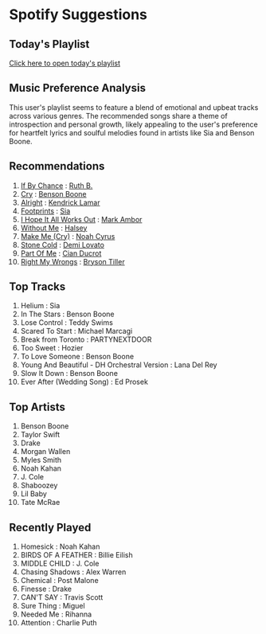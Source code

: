 # Spotify Suggestions

## Today's Playlist

[Click here to open today's playlist](https://open.spotify.com/playlist/7BUofzpNp9TIeeKsu1tlQz)

## Music Preference Analysis

This user's playlist seems to feature a blend of emotional and upbeat tracks across various genres. The recommended songs share a theme of introspection and personal growth, likely appealing to the user's preference for heartfelt lyrics and soulful melodies found in artists like Sia and Benson Boone.

## Recommendations

1. [If By Chance](spotify:track:21dpBHPTV7ythCHBI6Slcw) : [Ruth B.](spotify:artist:2WzaAvm2bBCf4pEhyuDgCY)
2. [Cry](spotify:track:3h76tbaYIamSeJL81X7ZwI) : [Benson Boone](spotify:artist:22wbnEMDvgVIAGdFeek6ET)
3. [Alright](spotify:track:3iVcZ5G6tvkXZkZKlMpIUs) : [Kendrick Lamar](spotify:artist:2YZyLoL8N0Wb9xBt1NhZWg)
4. [Footprints](spotify:track:3FRwUvm669IOURF8TXqLum) : [Sia](spotify:artist:5WUlDfRSoLAfcVSX1WnrxN)
5. [I Hope It All Works Out](spotify:track:2EOVIgPrZLoMEqi16x8KkW) : [Mark Ambor](spotify:artist:11p2E654TTU8e0nZWBR4AL)
6. [Without Me](spotify:track:6FZDfxM3a3UCqtzo5pxSLZ) : [Halsey](spotify:artist:26VFTg2z8YR0cCuwLzESi2)
7. [Make Me (Cry)](spotify:track:2BrzlUj1u1CtvaJDGIKpsP) : [Noah Cyrus](spotify:artist:55fhWPvDiMpLnE4ZzNXZyW)
8. [Stone Cold](spotify:track:3by8IfnW9dZ2t4pZw1WVxz) : [Demi Lovato](spotify:artist:6S2OmqARrzebs0tKUEyXyp)
9. [Part Of Me](spotify:track:3aOgskwxDLNY9Xz6hE2zzm) : [Cian Ducrot](spotify:artist:49jTY62Cpw3RYo4dLuG43W)
10. [Right My Wrongs](spotify:track:5rgrBsAFYMun6yhtnLKRPz) : [Bryson Tiller](spotify:artist:2EMAnMvWE2eb56ToJVfCWs)

## Top Tracks

1. Helium : Sia
2. In The Stars : Benson Boone
3. Lose Control : Teddy Swims
4. Scared To Start : Michael Marcagi
5. Break from Toronto : PARTYNEXTDOOR
6. Too Sweet : Hozier
7. To Love Someone : Benson Boone
8. Young And Beautiful - DH Orchestral Version : Lana Del Rey
9. Slow It Down : Benson Boone
10. Ever After (Wedding Song) : Ed Prosek

## Top Artists

1. Benson Boone
2. Taylor Swift
3. Drake
4. Morgan Wallen
5. Myles Smith
6. Noah Kahan
7. J. Cole
8. Shaboozey
9. Lil Baby
10. Tate McRae

## Recently Played

1. Homesick : Noah Kahan
2. BIRDS OF A FEATHER : Billie Eilish
3. MIDDLE CHILD : J. Cole
4. Chasing Shadows : Alex Warren
5. Chemical : Post Malone
6. Finesse : Drake
7. CAN'T SAY : Travis Scott
8. Sure Thing : Miguel
9. Needed Me : Rihanna
10. Attention : Charlie Puth

